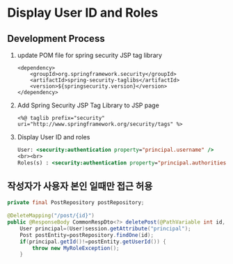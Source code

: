 # Display User ID and Roles



## Development Process

1. update POM file for spring security JSP tag library

   ```
   <dependency>
       <groupId>org.springframework.security</groupId>
       <artifactId>spring-security-taglibs</artifactId>
       <version>${springsecurity.version}</version>
   </dependency>
   ```

2. Add Spring Security JSP Tag Library to JSP page

   `<%@ taglib prefix="security" uri="http://www.springframework.org/security/tags" %>`

3. Display User ID and roles

   ```jsp
   User: <security:authentication property="principal.username" />
   <br><br>
   Roles(s) : <security:authentication property="principal.authorities" />
   ```

   



## 작성자가 사용자 본인 일때만 접근 허용

```java
private final PostRepository postRepository;
    
@DeleteMapping("/post/{id}")
public @ResponseBody CommonRespDto<?> deletePost(@PathVariable int id, HttpSession session) throws Exception{
    User principal=(User)session.getAttribute("principal");
    Post postEntity=postRepository.findOne(id);
    if(principal.getId()!=postEntity.getUserId()) {
        throw new MyRoleException();
    }
```

